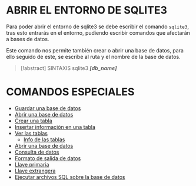 # ABRIR EL ENTORNO DE SQLITE3

Para poder abrir el entorno de sqlite3 se debe escribir el comando `sqlite3`, tras esto entrarás en el entorno, pudiendo escribir comandos que afectarán a bases de datos.

Este comando nos permite también crear o abrir una base de datos, para ello seguido de este, se escribe al ruta y el nombre de la base de datos.

>[!abstract] SINTAXIS
>sqlite3 ***[db_name]***

# COMANDOS ESPECIALES

- [Guardar una base de datos](sqlite3_save_db.md)
- [Abrir una base de datos](sqlite3_open_db.md)
- [Crear una tabla](sqlite3_create_table.md)
- [Insertar información en una tabla](sqlite3_insert.md)
- [Ver las tablas](sqlite3_list_tables.md)
    - [Info de las tablas](sqlite3_table_info.md)
- [Abrir una base de datos](sqlite3_open_db.md)
- [Consulta de datos](sqlite3_select.md)
- [Formato de salida de datos](sqlite3_output_formats.md)
- [Llave primaria](sqlite3_primary_key.md)
- [Llave extrangera](sqlite3_foreign_key.md)
- [Ejecutar archivos SQL sobre la base de datos](sqlite3_read_sql_files.md)


